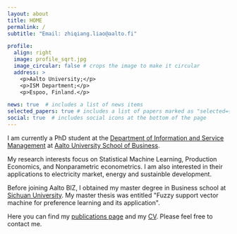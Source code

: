 ```yaml
---
layout: about
title: HOME
permalink: /
subtitle: "Email: zhiqiang.liao@aalto.fi"

profile:
  align: right
  image: profile_sqrt.jpg
  image_circular: false # crops the image to make it circular
  address: >
    <p>Aalto University;</p>
    <p>ISM Department;</p>
    <p>Espoo, Finland.</p>

news: true  # includes a list of news items
selected_papers: true # includes a list of papers marked as "selected={true}"
social: true  # includes social icons at the bottom of the page
---
```


I am currently a PhD student at the [Department of Information and Service Management](https://www.aalto.fi/en/department-of-information-and-service-management) at [Aalto University School of Business](https://www.aalto.fi/en/school-of-business). 

My research interests focus on Statistical Machine Learning, Production Economics, and Nonparametric econometrics. I am also interested in their applications to electricity market, energy and sustainble development.

Before joining Aalto BIZ, I obtained my master degree in Business school at [Sichuan University](https://en.scu.edu.cn/). My master thesis was entitled "Fuzzy support vector machine for preference learning and its application".

Here you can find my [publications page](/publications/) and my [CV](/cv/). Please feel free to contact me.
